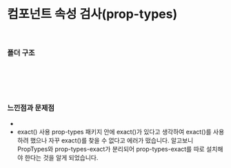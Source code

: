 # 컴포넌트 속성 검사(prop-types)

<br/>

### 폴더 구조


<br/>

<br/><br/>

### 느낀점과 문제점

-  
- exact() 사용
prop-types 패키지 안에 exact()가 있다고 생각하여 exact()를 사용하려 했으나 자꾸 exact()를 찾을 수 없다고 에러가 떴습니다. 알고보니 PropTypes와 prop-types-exact가 분리되어  prop-types-exact를 따로 설치해야 한다는 것을 알게 되었습니다.




<br/><br/>
